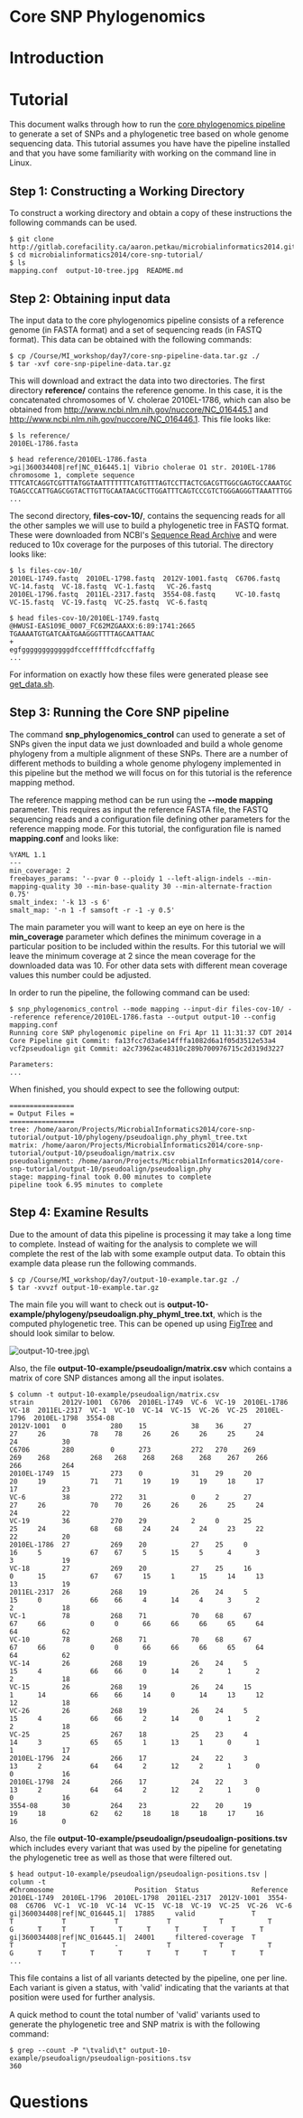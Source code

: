 Core SNP Phylogenomics
======================

Introduction
============

Tutorial
========

This document walks through how to run the [core phylogenomics pipeline](https://github.com/apetkau/core-phylogenomics) to generate a set of SNPs and a phylogenetic tree based on whole genome sequencing data.  This tutorial assumes you have have the pipeline installed and that you have some familiarity with working on the command line in Linux.

Step 1: Constructing a Working Directory
----------------------------------------

To construct a working directory and obtain a copy of these instructions the following commands can be used.

	$ git clone http://gitlab.corefacility.ca/aaron.petkau/microbialinformatics2014.git
	$ cd microbialinformatics2014/core-snp-tutorial/
	$ ls
	mapping.conf  output-10-tree.jpg  README.md

Step 2: Obtaining input data
----------------------------

The input data to the core phylogenomics pipeline consists of a reference genome (in FASTA format) and a set of sequencing reads (in FASTQ format).  This data can be obtained with the following commands:

	$ cp /Course/MI_workshop/day7/core-snp-pipeline-data.tar.gz ./
	$ tar -xvf core-snp-pipeline-data.tar.gz

This will download and extract the data into two directories.  The first directory **reference/** contains the reference genome.  In this case, it is the concatenated chromosomes of V. cholerae 2010EL-1786, which can also be obtained from http://www.ncbi.nlm.nih.gov/nuccore/NC_016445.1 and http://www.ncbi.nlm.nih.gov/nuccore/NC_016446.1.  This file looks like:

	$ ls reference/
	2010EL-1786.fasta

	$ head reference/2010EL-1786.fasta
	>gi|360034408|ref|NC_016445.1| Vibrio cholerae O1 str. 2010EL-1786 chromosome 1, complete sequence
	TTTCATCAGGTCGTTTATGGTAATTTTTTTCATGTTTAGTCCTTACTCGACGTTGGCGAGTGCCAAATGC
	TGAGCCCATTGAGCGGTACTTGTTGCAATAACGCTTGGATTTCAGTCCCGTCTGGGAGGGTTAAATTTGG
	...

The second directory, __files-cov-10/__, contains the sequencing reads for all the other samples we will use to build a phylogenetic tree in FASTQ format.  These were downloaded from NCBI's [Sequence Read Archive](http://www.ncbi.nlm.nih.gov/sra/) and were reduced to 10x coverage for the purposes of this tutorial.  The directory looks like:

	$ ls files-cov-10/
	2010EL-1749.fastq  2010EL-1798.fastq  2012V-1001.fastq  C6706.fastq  VC-14.fastq  VC-18.fastq  VC-1.fastq   VC-26.fastq
	2010EL-1796.fastq  2011EL-2317.fastq  3554-08.fastq     VC-10.fastq  VC-15.fastq  VC-19.fastq  VC-25.fastq  VC-6.fastq

	$ head files-cov-10/2010EL-1749.fastq
	@HWUSI-EAS109E_0007_FC62MZGAAXX:6:89:1741:2665
	TGAAAATGTGATCAATGAAGGGTTTTAGCAATTAAC
	+
	egfggggggggggggdfccefffffcdfccffaffg
	...

For information on exactly how these files were generated please see [get_data.sh](../dataset/get_data.sh).

Step 3: Running the Core SNP pipeline
-------------------------------------

The command __snp_phylogenomics_control__ can used to generate a set of SNPs given the input data we just downloaded and build a whole genome phylogeny from a multiple alignment of these SNPs.  There are a number of different methods to building a whole genome phylogeny implemented in this pipeline but the method we will focus on for this tutorial is the reference mapping method.  

The reference mapping method can be run using the __--mode mapping__ parameter.  This requires as input the reference FASTA file, the FASTQ sequencing reads and a configuration file defining other parameters for the reference mapping mode.  For this tutorial, the configuration file is named __mapping.conf__ and looks like:

	%YAML 1.1
	---
	min_coverage: 2
	freebayes_params: '--pvar 0 --ploidy 1 --left-align-indels --min-mapping-quality 30 --min-base-quality 30 --min-alternate-fraction 0.75'
	smalt_index: '-k 13 -s 6'
	smalt_map: '-n 1 -f samsoft -r -1 -y 0.5'

The main parameter you will want to keep an eye on here is the __min_coverage__ parameter which defines the minimum coverage in a particular position to be included within the results.  For this tutorial we will leave the minimum coverage at 2 since the mean coverage for the downloaded data was 10.  For other data sets with different mean coverage values this number could be adjusted.

In order to run the pipeline, the following command can be used:

	$ snp_phylogenomics_control --mode mapping --input-dir files-cov-10/ --reference reference/2010EL-1786.fasta --output output-10 --config mapping.conf
	Running core SNP phylogenomic pipeline on Fri Apr 11 11:31:37 CDT 2014
	Core Pipeline git Commit: fa13fcc7d3a6e14fffa1082d6a1f05d3512e53a4
	vcf2pseudoalign git Commit: a2c73962ac48310c289b700976715c2d319d3227
	
	Parameters:
	...

When finished, you should expect to see the following output:

	================
	= Output Files =
	================
	tree: /home/aaron/Projects/MicrobialInformatics2014/core-snp-tutorial/output-10/phylogeny/pseudoalign.phy_phyml_tree.txt
	matrix: /home/aaron/Projects/MicrobialInformatics2014/core-snp-tutorial/output-10/pseudoalign/matrix.csv
	pseudoalignment: /home/aaron/Projects/MicrobialInformatics2014/core-snp-tutorial/output-10/pseudoalign/pseudoalign.phy
	stage: mapping-final took 0.00 minutes to complete
	pipeline took 6.95 minutes to complete

Step 4: Examine Results
-----------------------

Due to the amount of data this pipeline is processing it may take a long time to complete.  Instead of waiting for the analysis to complete we will complete the rest of the lab with some example output data.  To obtain this example data please run the following commands.

	$ cp /Course/MI_workshop/day7/output-10-example.tar.gz ./
	$ tar -xvvzf output-10-example.tar.gz

The main file you will want to check out is __output-10-example/phylogeny/pseudoalign.phy_phyml_tree.txt__, which is the computed phylogenetic tree.  This can be opened up using [FigTree](http://tree.bio.ed.ac.uk/software/figtree/) and should look similar to below.

![output-10-tree.jpg](output-10-tree.jpg)\

Also, the file __output-10-example/pseudoalign/matrix.csv__ which contains a matrix of core SNP distances among all the input isolates.

	$ column -t output-10-example/pseudoalign/matrix.csv
	strain       2012V-1001  C6706  2010EL-1749  VC-6  VC-19  2010EL-1786  VC-18  2011EL-2317  VC-1  VC-10  VC-14  VC-15  VC-26  VC-25  2010EL-1796  2010EL-1798  3554-08
	2012V-1001   0           280    15           38    36     27           27     26           78    78     26     26     26     25     24           24           30
	C6706        280         0      273          272   270    269          269    268          268   268    268    268    268    267    266          266          264
	2010EL-1749  15          273    0            31    29     20           20     19           71    71     19     19     19     18     17           17           23
	VC-6         38          272    31           0     2      27           27     26           70    70     26     26     26     25     24           24           22
	VC-19        36          270    29           2     0      25           25     24           68    68     24     24     24     23     22           22           20
	2010EL-1786  27          269    20           27    25     0            16     5            67    67     5      15     5      4      3            3            19
	VC-18        27          269    20           27    25     16           0      15           67    67     15     1      15     14     13           13           19
	2011EL-2317  26          268    19           26    24     5            15     0            66    66     4      14     4      3      2            2            18
	VC-1         78          268    71           70    68     67           67     66           0     0      66     66     66     65     64           64           62
	VC-10        78          268    71           70    68     67           67     66           0     0      66     66     66     65     64           64           62
	VC-14        26          268    19           26    24     5            15     4            66    66     0      14     2      1      2            2            18
	VC-15        26          268    19           26    24     15           1      14           66    66     14     0      14     13     12           12           18
	VC-26        26          268    19           26    24     5            15     4            66    66     2      14     0      1      2            2            18
	VC-25        25          267    18           25    23     4            14     3            65    65     1      13     1      0      1            1            17
	2010EL-1796  24          266    17           24    22     3            13     2            64    64     2      12     2      1      0            0            16
	2010EL-1798  24          266    17           24    22     3            13     2            64    64     2      12     2      1      0            0            16
	3554-08      30          264    23           22    20     19           19     18           62    62     18     18     18     17     16           16           0

Also, the file __output-10-example/pseudoalign/pseudoalign-positions.tsv__ which includes every variant that was used by the pipeline for genetating the phylogenetic tree as well as those that were filtered out.

	$ head output-10-example/pseudoalign/pseudoalign-positions.tsv | column -t
	#Chromosome                    Position  Status             Reference  2010EL-1749  2010EL-1796  2010EL-1798  2011EL-2317  2012V-1001  3554-08  C6706  VC-1  VC-10  VC-14  VC-15  VC-18  VC-19  VC-25  VC-26  VC-6
	gi|360034408|ref|NC_016445.1|  17885     valid              T          T            T            T            T            T           T        G      T     T      T      T      T      T      T      T      T
	gi|360034408|ref|NC_016445.1|  24001     filtered-coverage  T          T            T            -            T            T           T        G      T     T      T      T      T      T      T      T      T
	...
	
This file contains a list of all variants detected by the pipeline, one per line.  Each variant is given a status, with 'valid' indicating that the variants at that position were used for further analysis.

A quick method to count the total number of 'valid' variants used to generate the phylogenetic tree and SNP matrix is with the following command:

	$ grep --count -P "\tvalid\t" output-10-example/pseudoalign/pseudoalign-positions.tsv
	360

Questions
=========

